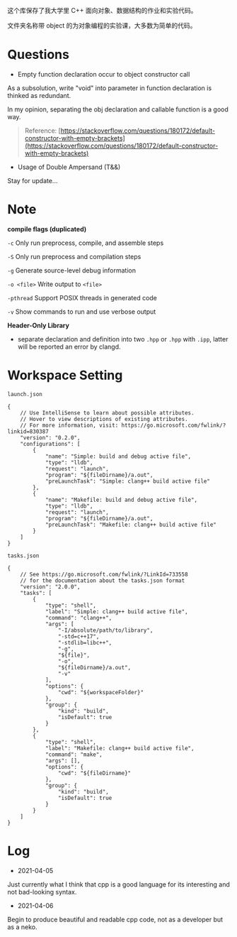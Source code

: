 这个库保存了我大学里 C++ 面向对象、数据结构的作业和实验代码。

文件夹名称带 object 的为对象编程的实验课，大多数为简单的代码。

# Questions

- Empty function declaration occur to object constructor call

As a subsolution, write "void" into parameter in function declaration is thinked as redundant.

In my opinion, separating the obj declaration and callable function is a good way.

> Reference: [https://stackoverflow.com/questions/180172/default-constructor-with-empty-brackets](https://stackoverflow.com/questions/180172/default-constructor-with-empty-brackets)

- Usage of Double Ampersand (T&&)

Stay for update...

# Note

**compile flags (duplicated)**

`-c`                      Only run preprocess, compile, and assemble steps

`-S`                      Only run preprocess and compilation steps

`-g`                      Generate source-level debug information

`-o <file>`               Write output to `<file>`

`-pthread`                Support POSIX threads in generated code

`-v`                      Show commands to run and use verbose output

**Header-Only Library**

- separate declaration and definition into two `.hpp` or `.hpp` with `.ipp`, latter will be reported an error by clangd.

# Workspace Setting

`launch.json`

```
{
    // Use IntelliSense to learn about possible attributes.
    // Hover to view descriptions of existing attributes.
    // For more information, visit: https://go.microsoft.com/fwlink/?linkid=830387
    "version": "0.2.0",
    "configurations": [
        {
            "name": "Simple: build and debug active file",
            "type": "lldb",
            "request": "launch",
            "program": "${fileDirname}/a.out",
            "preLaunchTask": "Simple: clang++ build active file"
        },
        {
            "name": "Makefile: build and debug active file",
            "type": "lldb",
            "request": "launch",
            "program": "${fileDirname}/a.out",
            "preLaunchTask": "Makefile: clang++ build active file"
        }
    ]
}
```

`tasks.json`

```
{
    // See https://go.microsoft.com/fwlink/?LinkId=733558
    // for the documentation about the tasks.json format
    "version": "2.0.0",
    "tasks": [
        {
            "type": "shell",
            "label": "Simple: clang++ build active file",
            "command": "clang++",
            "args": [
                "-I/absolute/path/to/library",
                "-std=c++17",
                "-stdlib=libc++",
                "-g",
                "${file}",
                "-o",
                "${fileDirname}/a.out",
                "-v"
            ],
            "options": {
                "cwd": "${workspaceFolder}"
            },
            "group": {
                "kind": "build",
                "isDefault": true
            }
        },
        {
            "type": "shell",
            "label": "Makefile: clang++ build active file",
            "command": "make",
            "args": [],
            "options": {
                "cwd": "${fileDirname}"
            },
            "group": {
                "kind": "build",
                "isDefault": true
            }
        }
    ]
}
```

# Log

- 2021-04-05

Just currently what I think that cpp is a good language for its interesting and not bad-looking syntax.

- 2021-04-06

Begin to produce beautiful and readable cpp code, not as a developer but as a neko.
